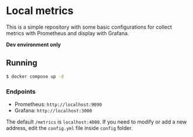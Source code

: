 # Local metrics

This is a simple repository with some basic configurations for collect metrics with Prometheus and display with Grafana.

**Dev environment only**

## Running

```sh
$ docker compose up -d
```

### Endpoints

- Prometheus: `http://localhost:9090`
- Grafana: `http://localhost:3000`

The default `/metrics` is `localhost:4000`. If you need to modify or add a new address, edit the `config.yml` file inside `config` folder.
